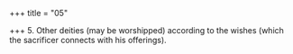 +++
title = "05"

+++
5. Other deities (may be worshipped) according to the wishes (which the sacrificer connects with his offerings).
